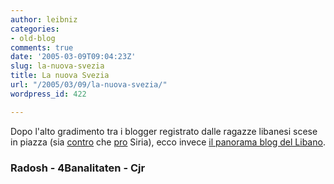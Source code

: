 ```yaml
---
author: leibniz
categories:
- old-blog
comments: true
date: '2005-03-09T09:04:23Z'
slug: la-nuova-svezia
title: La nuova Svezia
url: "/2005/03/09/la-nuova-svezia/"
wordpress_id: 422

---
```

Dopo l'alto gradimento tra i blogger registrato dalle ragazze libanesi scese in piazza (sia [contro](http://www.radosh.net/archive/001150.html) che [pro](http://zeromedia.it/4b/archivi/2005/03/tutti_a_beirut.php) Siria), ecco invece [il panorama blog del Libano](http://www.cjrdaily.org/archives/001354.asp).




###  Radosh - 4Banalitaten - Cjr
